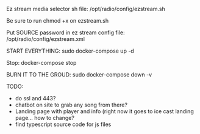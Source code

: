 Ez stream media selector sh file:
/opt/radio/config/ezstream.sh

Be sure to run chmod +x on ezstream.sh

Put SOURCE password in ez stream config file:
/opt/radio/config/ezstream.xml

START EVERYTHING:
sudo docker-compose up -d

Stop:
docker-compose stop

BURN IT TO THE GROUD:
sudo docker-compose down -v

TODO:
- do ssl and 443?
- chatbot on site to grab any song from there?
- Landing page with player and info (right now it goes to ice cast landing page… how to change?
- find typescript source code for js files
